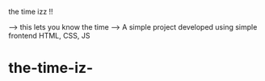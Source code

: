 
the time izz !!

--> this lets you know the time 
--> A simple project developed using simple frontend HTML, CSS, JS

# the-time-iz-

